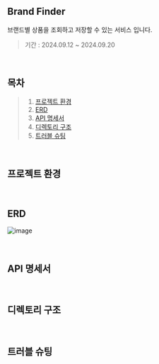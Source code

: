 ## Brand Finder

브랜드별 상품을 조회하고 저장할 수 있는 서비스 입니다.

>기간 : 2024.09.12 ~ 2024.09.20

</br>

## 목차
> 1. [프로젝트 환경](#프로젝트-환경)
> 2. [ERD](#ERD)
> 3. [API 명세서](#API-명세서)
> 4. [디렉토리 구조](#디렉토리-구조)
> 5. [트러블 슈팅](#트러블-슈팅)

</br>

## 프로젝트 환경

</br>

## ERD
![image](https://github.com/user-attachments/assets/0c82dde8-8bad-4508-a1ab-7dc5b6cb3f72)

</br>

## API 명세서

</br>

## 디렉토리 구조

</br>

## 트러블 슈팅
